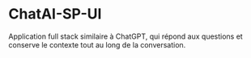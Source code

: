 # ChatAI-SP-UI
Application full stack similaire à ChatGPT, qui répond aux questions et conserve le contexte tout au long de la conversation.
